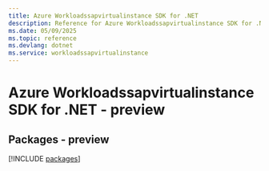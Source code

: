 ```yaml
---
title: Azure Workloadssapvirtualinstance SDK for .NET
description: Reference for Azure Workloadssapvirtualinstance SDK for .NET
ms.date: 05/09/2025
ms.topic: reference
ms.devlang: dotnet
ms.service: workloadssapvirtualinstance
---
```

# Azure Workloadssapvirtualinstance SDK for .NET - preview
## Packages - preview
[!INCLUDE [packages](workloadssapvirtualinstance-index.md)]